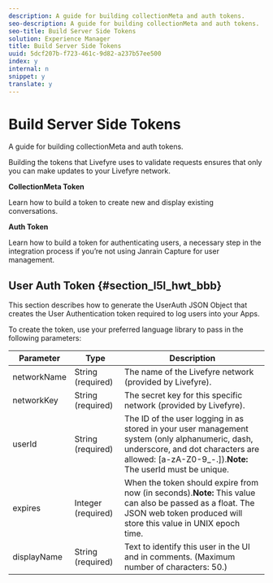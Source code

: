 ```yaml
---
description: A guide for building collectionMeta and auth tokens.
seo-description: A guide for building collectionMeta and auth tokens.
seo-title: Build Server Side Tokens
solution: Experience Manager
title: Build Server Side Tokens
uuid: 5dcf207b-f723-461c-9d82-a237b57ee500
index: y
internal: n
snippet: y
translate: y
---
```


# Build Server Side Tokens

A guide for building collectionMeta and auth tokens.

Building the tokens that Livefyre uses to validate requests ensures that only you can make updates to your Livefyre network.

**CollectionMeta Token**

Learn how to build a token to create new and display existing conversations.

**Auth Token**

Learn how to build a token for authenticating users, a necessary step in the integration process if you’re not using Janrain Capture for user management.

## User Auth Token {#section_l5l_hwt_bbb}

This section describes how to generate the UserAuth JSON Object that creates the User Authentication token required to log users into your Apps.

To create the token, use your preferred language library to pass in the following parameters:

|  Parameter | Type | Description |
|---|---|---|
|  networkName | String (required) | The name of the Livefyre network (provided by Livefyre). |
|  networkKey | String (required) | The secret key for this specific network (provided by Livefyre). |
|  userId | String (required) |The ID of the user logging in as stored in your user management system (only alphanumeric, dash, underscore, and dot characters are allowed: [a-zA-Z0-9_-.]).**Note:** The userId must be unique. |
|  expires | Integer (required)  |When the token should expire from now (in seconds).**Note:** This value can also be passed as a float. The JSON web token produced will store this value in UNIX epoch time. |
|  displayName | String (required) | Text to identify this user in the UI and in comments. (Maximum number of characters: 50.) |

